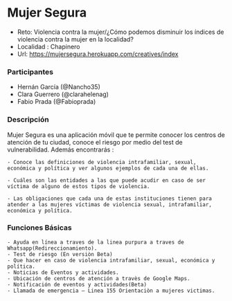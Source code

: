# Mujer Segura

- Reto:  Violencia contra la mujer/¿Cómo podemos disminuir los índices de violencia contra la mujer en la localidad?
- Localidad :  Chapinero
- Url: https://mujersegura.herokuapp.com/creatives/index


### Participantes
- Hernán García (@Nancho35)
- Clara Guerrero (@clarahelenag)
- Fabio Prada (@Fabioprada)


### Descripción

Mujer Segura es una aplicación móvil que te permite conocer los centros de atención de tu ciudad,
 conoce el riesgo por medio del test de vulnerabilidad. Además encontrarás :

	- Conoce las definiciones de violencia intrafamiliar, sexual, económica y política y ver algunos ejemplos de cada una de ellas.

	- Cuáles son las entidades a las que puede acudir en caso de ser víctima de alguno de estos tipos de violencia.

	- Las obligaciones que cada una de estas instituciones tienen para atender a las mujeres víctimas de violencia sexual, intrafamiliar,
	económica y política.


### Funciones Básicas

	- Ayuda en línea a traves de la linea purpura a traves de Whatsapp(Redireccionamiento).
	- Test de riesgo (En versiòn Beta)
	- Que hacer en caso de violencia intrafamiliar, sexual, económica y política.
	- Noticias de Eventos y actividades.
	- Ubicación de centros de atención a travès de Google Maps.
	- Notificación de eventos y actividades(Beta)
	- Llamada de emergencia – Linea 155 Orientaciòn a mujeres victimas.
